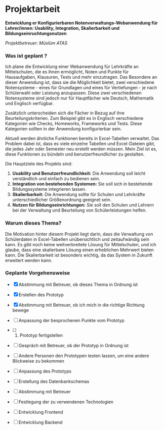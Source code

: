 # Projektarbeit
**Entwicklung er Konfigurierbaren Notenverwaltungs-Webanwendung für Lehrer/innen: Usability, Integration, Skalierbarkeit und Bildungseinruchtungsnutzen**

_Projektbetreuer: Müslüm ATAS_

### Was ist geplant ?

Ich plane die Entwicklung einer Webanwendung für Lehrkräfte an Mittelschulen, die es ihnen ermöglicht, Noten und Punkte für Hausaufgaben, Klausuren, Tests und mehr einzutragen. Das Besondere an dieser Anwendung ist, dass sie die Möglichkeit bietet, zwei verschiedene Notensysteme - eines für Grundlagen und eines für Vertiefungen - je nach Schülerwahl oder Leistung anzupassen. Diese zwei verschiedenen Notensysteme sind jedoch nur für Hauptfächer wie Deutsch, Mathematik und Englisch verfügbar.

Zusätzlich unterscheiden sich die Fächer in Bezug auf ihre Beurteilungskriterien. Zum Beispiel gibt es in Englisch verschiedene Kategorien wie Checks, Homeworks, Frameworks und Tests. Diese Kategorien sollten in der Anwendung konfigurierbar sein.

Aktuell werden ähnliche Funktionen bereits in Excel-Tabellen verwaltet. Das Problem dabei ist, dass es viele einzelne Tabellen und Excel-Dateien gibt, die jedes Jahr oder Semester neu erstellt werden müssen. Mein Ziel ist es, diese Funktionen zu bündeln und benutzerfreundlicher zu gestalten.

Die Hauptziele des Projekts sind:

1. **Usability und Benutzerfreundlichkeit:** Die Anwendung soll leicht verständlich und einfach zu bedienen sein.
2. **Integration von bestehenden Systemen:** Sie soll sich in bestehende Bildungssysteme integrieren lassen.
3. **Skalierbarkeit:** Die Anwendung sollte für Schulen und Lehrkräfte unterschiedlicher Größenordnung geeignet sein.
4. **Nutzen für Bildungseinrichtungen:** Sie soll den Schulen und Lehrern bei der Verwaltung und Beurteilung von Schülerleistungen helfen.

### Warum dieses Thema?

Die Motivation hinter diesem Projekt liegt darin, dass die Verwaltung von Schülerdaten in Excel-Tabellen unübersichtlich und zeitaufwändig sein kann. Es gibt noch keine weitverbreitete Lösung für Mittelschulen, und ich glaube, dass eine skalierbare Lösung einen erheblichen Mehrwert bieten kann. Die Skalierbarkeit ist besonders wichtig, da das System in Zukunft erweitert werden kann.

### Geplante Vorgehensweise

- [x] Abstimmung mit Betreuer, ob dieses Thema in Ordnung ist
- [x] Erstellen des Prototyp
- [x] Abstimmung mit Betreuer, ob ich mich in die richtige Richtung bewege
- [ ] Anpassung der besprochenen Punkte vom Prototyp
- [ ] 1. Prototyp fertigstellen
- [ ] Gespräch mit Betreuer, ob der Prototyp in Ordnung ist
- [ ] Andere Personen den Prototypen testen lassen, um eine andere Blickweise zu bekommen
- [ ] Anpassung des Prototyps
- [ ] Erstellung des Datenbankschemas
- [ ] Abstimmung mit Betreuer
- [ ] Festlegung der zu verwendenen Technologien
- [ ] Entwicklung Frontend
- [ ] Entwicklung Backend



